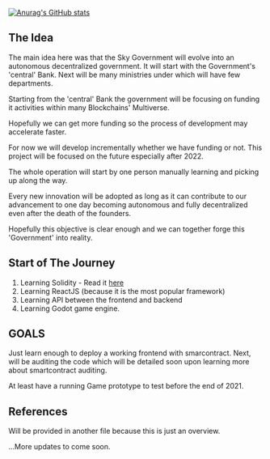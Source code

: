 [![Anurag's GitHub stats](https://github-readme-stats.vercel.app/api?username=SkyGovernment)](https://github.com/anuraghazra/github-readme-stats)

## The Idea
The main idea here was that the Sky Government will evolve into an autonomous decentralized government. It will start with the Government's 'central' Bank.
Next will be many ministries under which will have few departments.

Starting from the 'central' Bank the government will be focusing on funding it activities within many Blockchains' Multiverse.

Hopefully we can get more funding so the process of development may accelerate faster.

For now we will develop incrementally whether we have funding or not. This project will be focused on the future especially after 2022.

The whole operation will start by one person manually learning and picking up along the way.

Every new innovation will be adopted as long as it can contribute to our advancement to one day becoming autonomous and fully decentralized even after the death of the founders.

Hopefully this objective is clear enough and we can together forge this 'Government' into reality.



## Start of The Journey
1. Learning Solidity - Read it [here](https://github.com/SkyGovernment/SolidityFromZero/blob/main/README.md)
2. Learning ReactJS (because it is the most popular framework)
3. Learning API between the frontend and backend
4. Learning Godot game engine.

## GOALS

Just learn enough to deploy a working frontend with smarcontract. Next, will be auditing the code which will be detailed soon upon learning more about smartcontract auditing.

At least have a running Game prototype to test before the end of 2021.

## References
Will be provided in another file because this is just an overview.

...More updates to come soon.
<!---
SkyGovernment/SkyGovernment is a ✨ special ✨ repository because its `README.md` (this file) appears on your GitHub profile.
You can click the Preview link to take a look at your changes.
--->
